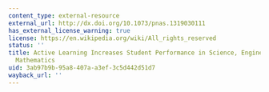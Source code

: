 ```yaml
---
content_type: external-resource
external_url: http://dx.doi.org/10.1073/pnas.1319030111
has_external_license_warning: true
license: https://en.wikipedia.org/wiki/All_rights_reserved
status: ''
title: Active Learning Increases Student Performance in Science, Engineering, and
  Mathematics
uid: 3ab97b9b-95a8-407a-a3ef-3c5d442d51d7
wayback_url: ''
---
```

